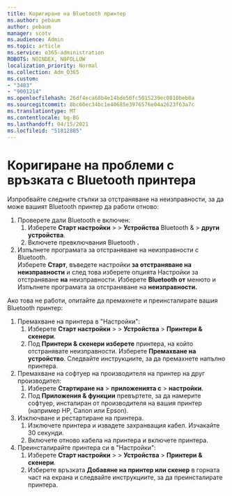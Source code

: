 ```yaml
---
title: Коригиране на Bluetooth принтер
ms.author: pebaum
author: pebaum
manager: scotv
ms.audience: Admin
ms.topic: article
ms.service: o365-administration
ROBOTS: NOINDEX, NOFOLLOW
localization_priority: Normal
ms.collection: Adm_O365
ms.custom:
- "3483"
- "9001214"
ms.openlocfilehash: 26df4eca68b4e14bde56fc5015239ec0810beb0a
ms.sourcegitcommit: 8bc60ec34bc1e40685e3976576e04a2623f63a7c
ms.translationtype: MT
ms.contentlocale: bg-BG
ms.lasthandoff: 04/15/2021
ms.locfileid: "51812885"
---
```

# <a name="fix-bluetooth-printer-connection-issues"></a>Коригиране на проблеми с връзката с Bluetooth принтера

Изпробвайте следните стъпки за отстраняване на неизправности, за да може вашият Bluetooth принтер да работи отново:


1. Проверете дали Bluetooth е включен:
    1. Изберете **Старт настройки**  >    >  **Устройства** Bluetooth &  >  **други устройства**.
    2. Включете превключвания Bluetooth **.**
2. Изпълнете програмата за отстраняване на неизправности с Bluetooth. <br>
    Изберете **Старт**, въведете настройки **за отстраняване на неизправности** и след това изберете опцията Настройки за отстраняване **на** неизправности. Изберете **Bluetooth от** менюто и Изпълнете програмата за отстраняване на **неизправности.**

Ако това не работи, опитайте да премахнете и преинсталирате вашия Bluetooth принтер:

1. Премахване на принтера в "Настройки":
    1. Изберете **Старт настройки**  >    >  **Устройства**  >  **Принтери & скенери**.
    2. Под **Принтери & скенери изберете** принтера, на който отстранявате неизправности. Изберете **Премахване на устройство**. Следвайте инструкциите, за да премахнете напълно принтера.
2. Премахване на софтуер на производителя на принтер на друг производител:
    1. Изберете **Стартиране на**  >  **приложенията с**  >  **настройки**.
    2. Под **Приложения & функции** превъртете, за да намерите софтуер, инсталиран от производителя на вашия принтер (например HP, Canon или Epson).
3. Изключване и рестартиране на принтера.
   1. Изключете принтера и извадете захранващия кабел. Изчакайте 30 секунди. 
   2. Включете отново кабела на принтера и включете принтера.
4. Преинсталирайте принтера си в "Настройки":
    1. Изберете **Старт настройки**  >    >  **Устройства**  >  **Принтери & скенери**.
    2. Изберете връзката **Добавяне на принтер или скенер** в горната част на екрана и следвайте инструкциите, за да преинсталирате принтера.
